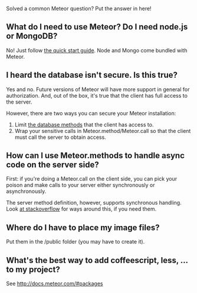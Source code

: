 Solved a common Meteor question? Put the answer in here!

## What do I need to use Meteor? Do I need node.js or MongoDB?

No! Just follow [the quick start guide](https://github.com/meteor/meteor). Node and Mongo come bundled with Meteor.

## I heard the database isn't secure. Is this true?

Yes and no. Future versions of Meteor will have more support in general for authorization. And, out of the box, it's true that the client has full access to the server.

However, there are two ways you can secure your Meteor installation:

1. Limit [the database methods](http://stackoverflow.com/questions/10115042/how-do-you-secure-the-client-side-mongodb-api) that the client has access to.
2. Wrap your sensitive calls in Meteor.method/Meteor.call so that the client must call the server to obtain access.

## How can I use Meteor.methods to handle async code on the server side?

First: if you're doing a Meteor.call on the client side, you can pick your poison and make calls to your server either synchronously or asynchronously.

The server method definition, however, supports synchronous handling. Look [at stackoverflow](http://stackoverflow.com/questions/10251130/how-to-wait-for-sub-process-results-before-returning-from-meteor-method) for ways around this, if you need them.

## Where do I have to place my image files?

Put them in the /public folder (you may have to create it). 

## What's the best way to add coffeescript, less, ... to my project?

See http://docs.meteor.com/#packages